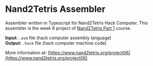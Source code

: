 # Nand2Tetris Assembler

Assembler written in Typescript for Nand2Tetris Hack Computer. This assembler is the week 6 project of [Nand2Tetris Part 1](https://www.coursera.org/learn/build-a-computer) course.

**Input:** `.asm` file (hack computer assembly language)  
**Output:** `.hack` file (hack computer machine code)

More information at: [https://www.nand2tetris.org/project06](https://www.nand2tetris.org/project06)
